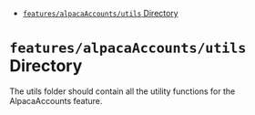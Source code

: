 <!-- START doctoc generated TOC please keep comment here to allow auto update -->
<!-- DON'T EDIT THIS SECTION, INSTEAD RE-RUN doctoc TO UPDATE -->

- [`features/alpacaAccounts/utils` Directory](#featuresalpacaaccountsutils-directory)

<!-- END doctoc generated TOC please keep comment here to allow auto update -->

# `features/alpacaAccounts/utils` Directory

The utils folder should contain all the utility functions for the AlpacaAccounts feature.
